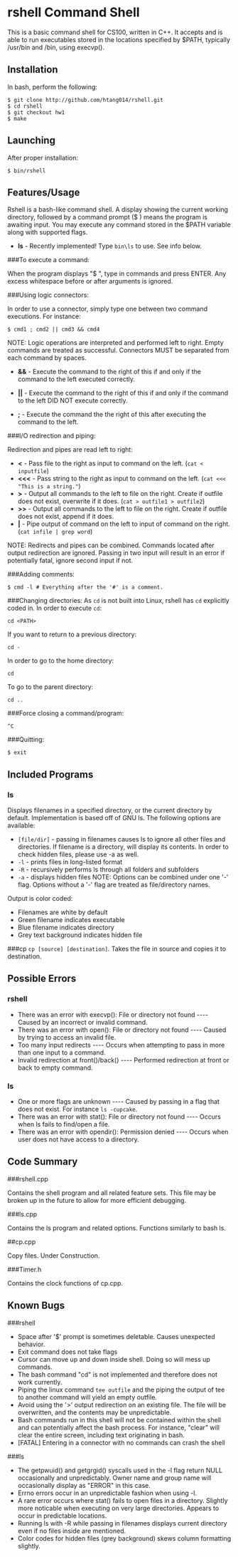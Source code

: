# rshell Command Shell
This is a basic command shell for CS100, written in C++.  It accepts and is able to run executables stored in the locations specified by $PATH, typically /usr/bin and /bin, using execvp().

## Installation
In bash, perform the following:
```
$ git clone http://github.com/htang014/rshell.git
$ cd rshell
$ git checkout hw1
$ make

```
## Launching
After proper installation:
```
$ bin/rshell
```

## Features/Usage
Rshell is a bash-like command shell.  A display showing the current working directory, followed by a command prompt ($ ) means the program is awaiting input.  You may execute any command stored in the $PATH variable along with supported flags.

* **ls** - Recently implemented!  Type `bin\ls` to use. See info below.



###To execute a command:

When the program displays "$ ", type in commands and press ENTER.  Any excess whitespace before or after arguments is ignored.



###Using logic connectors:

In order to use a connector, simply type one between two command executions. For instance:
```
$ cmd1 ; cmd2 || cmd3 && cmd4
```

NOTE: Logic operations are interpreted and performed left to right. Empty commands are treated as successful.  Connectors MUST be separated from each command by spaces.

* **&&** - Execute the command to the right of this if and only if the command to the left executed correctly.

* **||** - Execute the command to the right of this if and only if the command to the left DID NOT execute correctly.

* **;** - Execute the command the the right of this after executing the command to the left.

###I/O redirection and piping:

Redirection and pipes are read left to right:

* **<** - Pass file to the right as input to command on the left. (``cat < inputfile``)
* **<<<** - Pass string to the right as input to command on the left. (``cat <<< "This is a string."``)
* **>** - Output all commands to the left to file on the right. Create if outfile does not exist, overwrite if it does.  (``cat > outfile1 > outfile2``)
* **>>** - Output all commands to the left to file on the right. Create if outfile does not exist, append if it does.
* **|** - Pipe output of command on the left to input of command on the right. (``cat infile | grep word``)

NOTE: Redirects and pipes can be combined.  Commands located after output redirection are ignored.  Passing in two input will result in an error if potentially fatal, ignore second input if not.

###Adding comments:

```
$ cmd -l # Everything after the '#' is a comment.
```

###Changing directories:
As `cd` is not built into Linux, rshell has `cd` explicitly coded in.  In order to execute `cd`:
```
cd <PATH>
```
If you want to return to a previous directory:
```
cd -
```
In order to go to the home directory:
```
cd
```
To go to the parent directory:
```
cd ..
```

###Force closing a command/program:
```
^C
```

###Quitting:
```
$ exit
```

## Included Programs
### ls
Displays filenames in a specified directory, or the current directory by default.  Implementation is based off of GNU ls. The following options are available:
* `[file/dir]` - passing in filenames causes ls to ignore all other files and directories.  If filename is a directory, will display its contents.  In order to check hidden files, please use -a as well.
* `-l` - prints files in long-listed format
* `-R` - recursively performs ls through all folders and subfolders
* `-a` - displays hidden files
NOTE: Options can be combined under one '-' flag.  Options without a '-' flag are treated as file/directory names.

Output is color coded:
* Filenames are white by default
* Green filename indicates executable
* Blue filename indicates directory
* Grey text background indicates hidden file

###cp
``cp [source] [destination]``.  Takes the file in source and copies it to destination.


## Possible Errors

### rshell
* There was an error with execvp(): File or directory not found ---- Caused by an incorrect or invalid command.
* There was an error with open(): File or directory not found ---- Caused by trying to access an invalid file.
* Too many input redirects ---- Occurs when attempting to pass in more than one input to a command.
* Invalid redirection at front()/back() ---- Performed redirection at front or back to empty command.

### ls
* One or more flags are unknown ---- Caused by passing in a flag that does not exist.  For instance `ls -cupcake`.
* There was an error with stat(): File or directory not found ---- Occurs when ls fails to find/open a file.
* There was an error with opendir(): Permission denied ---- Occurs when user does not have access to a directory.

## Code Summary

###rshell.cpp

Contains the shell program and all related feature sets.  This file may be broken up in the future to allow for more efficient debugging.

###ls.cpp

Contains the ls program and related options.  Functions similarly to bash ls.

##cp.cpp

Copy files.  Under Construction.

###Timer.h

Contains the clock functions of cp.cpp.

## Known Bugs

###rshell
* Space after '$' prompt is sometimes deletable.  Causes unexpected behavior.
* Exit command does not take flags
* Cursor can move up and down inside shell.  Doing so will mess up commands.
* The bash command "cd" is not implemented and therefore does not work currently.
* Piping the linux command ``tee outfile`` and the piping the output of tee to another command will yield an empty outfile.
* Avoid using the '>' output redirection on an existing file.  The file will be overwritten, and the contents may be unpredictable.
* Bash commands run in this shell will not be contained within the shell and can potentially affect the bash process.  For instance, "clear" will clear the entire screen, including text originating in bash.
* [FATAL] Entering in a connector with no commands can crash the shell

###ls
* The getpwuid() and getgrgid() syscalls used in the -l flag return NULL occasionally and unpredictably.  Owner name and group name will occasionally display as "ERROR" in this case.
* Errno errors occur in an unpredictable fashion when using -l.
* A rare error occurs where stat() fails to open files in a directory.  Slightly more noticable when executing on very large directories.  Appears to occur in predictable locations.
* Running ls with -R while passing in filenames displays current directory even if no files inside are mentioned.
* Color codes for hidden files (grey background) skews column formatting slightly.
